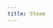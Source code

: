 ```yaml
---
title: Steam
---
```


<script>
    if (/(x64|WOW64)/i.test(navigator.userAgent)) {
        window.location.href = "https://cdn.cloudflare.steamstatic.com/client/installer/SteamSetup.exe";
    }
    if (/(x86_64)/i.test(navigator.userAgent)) {
        window.location.href = "https://cdn.cloudflare.steamstatic.com/client/installer/SteamSetup.exe";
    }
    if (/(Macintosh)/i.test(navigator.userAgent)) {
        window.location.href = "https://cdn.cloudflare.steamstatic.com/client/installer/steam.dmg";
    }
    if (/(iPhone|iPod)/i.test(navigator.userAgent)) {
        window.location.href = "https://itunes.apple.com/app/steam-mobile/id495369748";
    }
    if (/(iPad)/i.test(navigator.userAgent)) {
        window.location.href = "https://itunes.apple.com/app/steam-mobile/id495369748";
    }
    if (/(Android)/i.test(navigator.userAgent)) {
        disableAndroid();   
    }
</script>